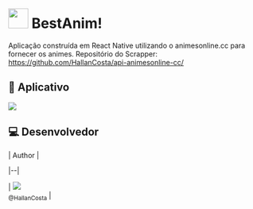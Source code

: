 # <img src="https://user-images.githubusercontent.com/60573155/109552987-38762900-7ab1-11eb-94cc-7ef87789b7d6.png" width="40"/> BestAnim! 

Aplicação construída em React Native utilizando o animesonline.cc para fornecer os animes.
Repositório do Scrapper: https://github.com/HallanCosta/api-animesonline-cc/

## :iphone: Aplicativo 
<img src="https://user-images.githubusercontent.com/60573155/109552631-ce5d8400-7ab0-11eb-91d3-875d178401d2.gif" />

  

## :computer: Desenvolvedor

| Author |

|--|

| [<img src="https://avatars2.githubusercontent.com/u/60573155?s=115&v=3"><br><sub>@HallanCosta</sub>](https://github.com/HallanCosta) |